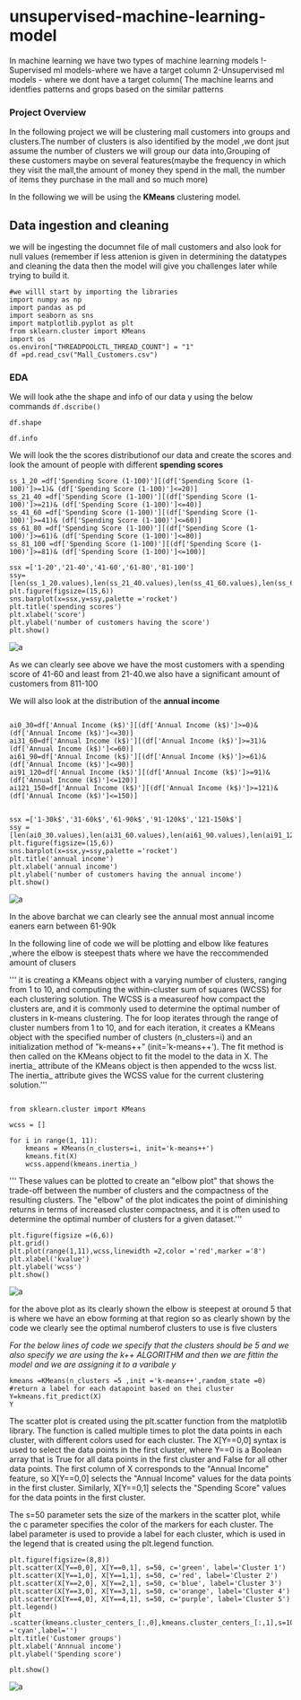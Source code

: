 # unsupervised-machine-learning-model

In machine learning we have two types of  machine learning models
!- Supervised ml models-where we have a target column 
2-Unsupervised  ml models - where we dont  have a target column( The machine learns and identfies patterns and grops based  on the similar patterns

### Project Overview
In the following project we will be clustering mall customers into groups and clusters.The number of clusters is also identified  by the model ,we dont jsut assume the number of clusters we will group our data into,Grouping of these customers maybe on several features(maybe the frequency in which they visit the mall,the amount of money they spend in the mall,
the number of items they purchase in the mall and so much more)

In the following we will  be using the **KMeans** clustering model.

## Data ingestion and cleaning
 we will be ingesting the documnet file of mall customers and also look for null values (remember if less attenion is given in determining the datatypes and cleaning the data then the model will give you challenges later while trying to build it.
 ```
#we willl start by importing the libraries
import numpy as np
import pandas as pd
import seaborn as sns
import matplotlib.pyplot as plt
from sklearn.cluster import KMeans
import os
os.environ["THREADPOOLCTL_THREAD_COUNT"] = "1"
df =pd.read_csv("Mall_Customers.csv")
```


### EDA 
 We will look athe the shape and info of our data y using the below commands
 `df.dscribe()`
 
 `df.shape`
 
 `df.info`

 We will look the the scores distributionof our data  and  create the scores and look the amount of people with different **spending scores**
 ```
ss_1_20 =df['Spending Score (1-100)'][(df['Spending Score (1-100)']>=1)& (df['Spending Score (1-100)']<=20)]
ss_21_40 =df['Spending Score (1-100)'][(df['Spending Score (1-100)']>=21)& (df['Spending Score (1-100)']<=40)]
ss_41_60 =df['Spending Score (1-100)'][(df['Spending Score (1-100)']>=41)& (df['Spending Score (1-100)']<=60)]
ss_61_80 =df['Spending Score (1-100)'][(df['Spending Score (1-100)']>=61)& (df['Spending Score (1-100)']<=80)]
ss_81_100 =df['Spending Score (1-100)'][(df['Spending Score (1-100)']>=81)& (df['Spending Score (1-100)']<=100)]

ssx =['1-20','21-40','41-60','61-80','81-100']
ssy=[len(ss_1_20.values),len(ss_21_40.values),len(ss_41_60.values),len(ss_61_80.values),len(ss_81_100.values)]
plt.figure(figsize=(15,6))
sns.barplot(x=ssx,y=ssy,palette ='rocket')
plt.title('spending scores')
plt.xlabel('score')
plt.ylabel('number of customers having the score')
plt.show()

```
![a](https://github.com/stilinsk/unsupervised-machine-learning-model/assets/113185012/7c7b3094-a960-404f-be47-38816a7b8964)

As we can clearly see above we have the most customers with a spending score of 41-60 and least from 21-40.we also have a significant amount of customers from 811-100

We will also look at the distribution of the **annual income**
```

ai0_30=df['Annual Income (k$)'][(df['Annual Income (k$)']>=0)&(df['Annual Income (k$)']<=30)]
ai31_60=df['Annual Income (k$)'][(df['Annual Income (k$)']>=31)&(df['Annual Income (k$)']<=60)]
ai61_90=df['Annual Income (k$)'][(df['Annual Income (k$)']>=61)&(df['Annual Income (k$)']<=90)]
ai91_120=df['Annual Income (k$)'][(df['Annual Income (k$)']>=91)&(df['Annual Income (k$)']<=120)]
ai121_150=df['Annual Income (k$)'][(df['Annual Income (k$)']>=121)&(df['Annual Income (k$)']<=150)]


ssx =['1-30k$','31-60k$','61-90k$','91-120k$','121-150k$']
ssy =[len(ai0_30.values),len(ai31_60.values),len(ai61_90.values),len(ai91_120.values),len(ai121_150)]
plt.figure(figsize=(15,6))
sns.barplot(x=ssx,y=ssy,palette ='rocket')
plt.title('annual income')
plt.xlabel('annual income')
plt.ylabel('number of customers having the annual income')
plt.show()
```
![a](https://github.com/stilinsk/unsupervised-machine-learning-model/assets/113185012/5301d80a-e60f-4f89-9e51-4422597d832c)

In the above barchat we can clearly see the annual most annual income eaners earn between 61-90k

In the following line of code we will be plotting and elbow like features ,where the elbow is steepest thats where we have the  reccommended amount of clusers

'''    it is creating a KMeans object with a varying number of clusters, ranging from 1 to 10, and 
computing the within-cluster sum of squares (WCSS) for each clustering solution. The WCSS is a measureof how compact
the clusters are, and it is commonly used to determine the optimal number of clusters in k-means clustering.
The for loop iterates through the range of cluster numbers from 1 to 10, and for each iteration, it creates a KMeans object 
with the specified number of clusters (n_clusters=i) and an initialization method of "k-means++" (init='k-means++'). 
The fit method is then called on the KMeans object to fit the model to the data in X. The inertia_ attribute of the KMeans 
object is then appended to the wcss list. The inertia_ attribute gives the WCSS value for the current clustering solution.'''

```

from sklearn.cluster import KMeans

wcss = []

for i in range(1, 11):
    kmeans = KMeans(n_clusters=i, init='k-means++')
    kmeans.fit(X)
    wcss.append(kmeans.inertia_)
```

'''   These values can be plotted to create an "elbow plot" that shows the trade-off between the number 
of clusters and the compactness of the resulting clusters. The "elbow" of the plot indicates the point of diminishing
returns in terms of increased cluster compactness, and it is often used to determine the optimal number of clusters for a
given dataset.'''

```
plt.figure(figsize =(6,6))
plt.grid()
plt.plot(range(1,11),wcss,linewidth =2,color ='red',marker ='8')
plt.xlabel('kvalue')
plt.ylabel('wcss')
plt.show()
```
![a](https://github.com/stilinsk/unsupervised-machine-learning-model/assets/113185012/522d8285-58ce-42f0-989f-7eecbb55962c)

for the above plot as its clearly shown the elbow is steepest at oround 5 that is where we have an ebow forming at that region so as clearly shown by the code we clearly see the optimal numberof clusters to use is five clusters

 *For the below lines of code we specify that the clusters should be 5 and we also specify we are using the k++ ALGORITHM*
*and then we are fittin the model and we are assigning it to a varibale y*
```
kmeans =KMeans(n_clusters =5 ,init ='k-means++',random_state =0)
#return a label for each datapoint based on thei cluster
Y=kmeans.fit_predict(X)
Y
```

The scatter plot is created using the plt.scatter function from the matplotlib library. The function is called multiple times to plot the data points in each cluster, with different colors used for each cluster. The X[Y==0,0] syntax is used to select the data points in the first cluster, where Y==0 is a Boolean array that is True for all data points in the first cluster and False for all other data points. The first column of X corresponds to the "Annual Income" feature, so X[Y==0,0] selects the "Annual Income" values for the data points in the first cluster. Similarly, X[Y==0,1] selects the "Spending Score" values for the data points in the first cluster.

The s=50 parameter sets the size of the markers in the scatter plot, while the c parameter specifies the color of the markers for each cluster. The label parameter is used to provide a label for each cluster, which is used in the legend that is created using the plt.legend function.
```
plt.figure(figsize=(8,8))
plt.scatter(X[Y==0,0], X[Y==0,1], s=50, c='green', label='Cluster 1')
plt.scatter(X[Y==1,0], X[Y==1,1], s=50, c='red', label='Cluster 2')
plt.scatter(X[Y==2,0], X[Y==2,1], s=50, c='blue', label='Cluster 3')
plt.scatter(X[Y==3,0], X[Y==3,1], s=50, c='orange', label='Cluster 4')
plt.scatter(X[Y==4,0], X[Y==4,1], s=50, c='purple', label='Cluster 5')
plt.legend()
plt .scatter(kmeans.cluster_centers_[:,0],kmeans.cluster_centers_[:,1],s=100,c ='cyan',label='')
plt.title('Customer groups')
plt.xlabel('Annnual income')
plt.ylabel('Spending score')

plt.show()
```
![a](https://github.com/stilinsk/unsupervised-machine-learning-model/assets/113185012/285285fd-2866-4c54-871b-905682bc909c)




